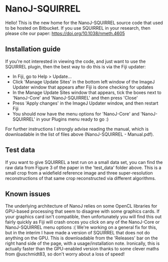 # NanoJ-SQUIRREL

Hello! This is the new home for the NanoJ-SQUIRREL source code that used to be hosted on Bitbucket. If you use SQUIRREL in your research, then please cite our paper: https://doi.org/10.1038/nmeth.4605

## Installation guide
If you're not interested in viewing the code, and just want to use the SQUIRREL plugin, then the best way to do this is via the Fiji updater:
* In Fiji, go to Help > Update...
* Click 'Manage Update Sites' in the bottom left window of the ImageJ Updater window that appears after Fiji is done checking for updates
* In the Manage Update Sites window that appears, tick the boxes next to 'NanoJ-Core' and 'NanoJ-SQUIRREL' and then press 'Close'
* Press 'Apply changes' in the ImageJ Updater window, and then restart Fiji
* You should now have the menu options for 'NanoJ-Core' and 'NanoJ-SQUIRREL' in your Plugins menu ready to go :)

For further instructions I strongly advise reading the manual, which is downloadable in the list of files above (NanoJ-SQUIRREL - Manual.pdf).

## Test data
If you want to give SQUIRREL a test run on a small data set, you can find the raw data from Figure 3 of the paper in the 'test_data' folder above. This is a small crop from a widefield reference image and three super-resolution reconstructions of that same crop reconstructed via different algorithms.

## Known issues
The underlying architecture of NanoJ relies on some OpenCL libraries for GPU-based processing that seem to disagree with some graphics cards. If your graphics card isn't compatible, then unfortunately you will find this out fairly quickly as Fiji will crash onces you click on any of the NanoJ-Core or NanoJ-SQUIRREL menu options :( We're working on a general fix for this, but in the interim I have made a version of SQUIRREL that does not do anything on the GPU. This is downloadable from the 'Releases' bar on the right hand side of the page, with a usage/installation note. Ironically, this is actually faster than the GPU-enabled version thanks to some clever maths from @uschmidt83, so don't worry about a loss of speed!
